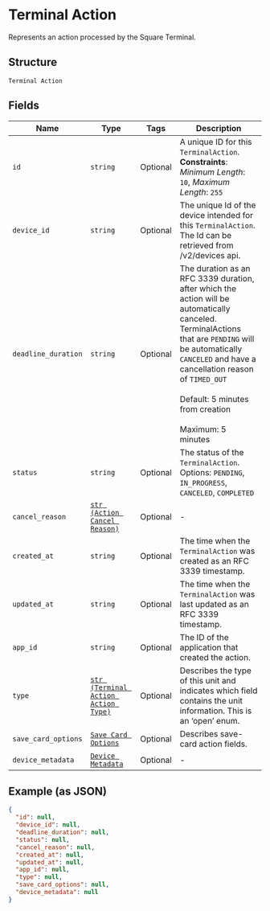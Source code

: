 
# Terminal Action

Represents an action processed by the Square Terminal.

## Structure

`Terminal Action`

## Fields

| Name | Type | Tags | Description |
|  --- | --- | --- | --- |
| `id` | `string` | Optional | A unique ID for this `TerminalAction`.<br>**Constraints**: *Minimum Length*: `10`, *Maximum Length*: `255` |
| `device_id` | `string` | Optional | The unique Id of the device intended for this `TerminalAction`.<br>The Id can be retrieved from /v2/devices api. |
| `deadline_duration` | `string` | Optional | The duration as an RFC 3339 duration, after which the action will be automatically canceled.<br>TerminalActions that are `PENDING` will be automatically `CANCELED` and have a cancellation reason<br>of `TIMED_OUT`<br><br>Default: 5 minutes from creation<br><br>Maximum: 5 minutes |
| `status` | `string` | Optional | The status of the `TerminalAction`.<br>Options: `PENDING`, `IN_PROGRESS`, `CANCELED`, `COMPLETED` |
| `cancel_reason` | [`str (Action Cancel Reason)`](../../doc/models/action-cancel-reason.md) | Optional | - |
| `created_at` | `string` | Optional | The time when the `TerminalAction` was created as an RFC 3339 timestamp. |
| `updated_at` | `string` | Optional | The time when the `TerminalAction` was last updated as an RFC 3339 timestamp. |
| `app_id` | `string` | Optional | The ID of the application that created the action. |
| `type` | [`str (Terminal Action Action Type)`](../../doc/models/terminal-action-action-type.md) | Optional | Describes the type of this unit and indicates which field contains the unit information. This is an ‘open’ enum. |
| `save_card_options` | [`Save Card Options`](../../doc/models/save-card-options.md) | Optional | Describes save-card action fields. |
| `device_metadata` | [`Device Metadata`](../../doc/models/device-metadata.md) | Optional | - |

## Example (as JSON)

```json
{
  "id": null,
  "device_id": null,
  "deadline_duration": null,
  "status": null,
  "cancel_reason": null,
  "created_at": null,
  "updated_at": null,
  "app_id": null,
  "type": null,
  "save_card_options": null,
  "device_metadata": null
}
```

